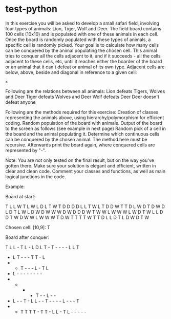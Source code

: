 # test-python

In this exercise you will be asked to develop a small safari field, involving four types of animals: Lion, Tiger, Wolf and Deer. The field board contains 100 cells (10x10) and is populated with one of these animals in each cell.
Once the board is randomly populated with these types of animals, a specific cell is randomly picked. Your goal is to calculate how many cells can be conquered by the animal populating the chosen cell. This animal tries to conquer all the cells adjacent to it, and if it succeeds - all the cells adjacent to these cells, etc, until it reaches either the boarder of the board or an animal that it can't defeat or animal of its own type. Adjacent cells are below, above, beside and diagonal in reference to a given cell:
		
	x	
		
Following are the relations between all animals:
Lion defeats Tigers, Wolves and Deer
Tiger defeats Wolves and Deer
Wolf defeats Deer
Deer doesn't defeat anyone

Following are the methods required for this exercise:
Creation of classes representing the animals above, using hierarchy/polymorphism for efficient coding. 
Random population of the board with animals. 
Output of the board to the screen as follows (see example in next page)
Random pick of a cell in the board and the animal populating it.
Determine which continuous cells can be conquered by the chosen animal. The method here must be recursive. Afterwards print the board again, where conquered cells are represented by "-". 

Note: You are not only tested on the final result, but on the way you've gotten there. Make sure your solution is elegant and efficient, written in clear and clean code. Comment your classes and functions, as well as main logical junctions in the code.

Example:

Board at start:

 T L L W T L W L D L
 T W T D D D D L L T
 W L T D D W T T D L
 W D T D W D L D T L
 W L D W D W W W D W
 D D D W T W W L W W
 W L W D T W L L D D
 T W D W W L W W W T
 D W T T T T W T T D
 L L D T L D W D T W


Chosen cell: [10,9]: T


Board after conquer:

 T L L - T L - L D L
 T - T - - - - L L T
 - L T - - - T T - L
 - - T - - - L - T L
 - L - - - - - - - -
 - - - - T - - L - -
 - L - - T - L L - -
 T - - - - L - - - T
 - - T T T T - T T -
 L L - T L - - - - -

